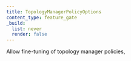 ```yaml
---
title: TopologyManagerPolicyOptions
content_type: feature_gate
_build:
  list: never
  render: false
---
```

Allow fine-tuning of topology manager policies,
